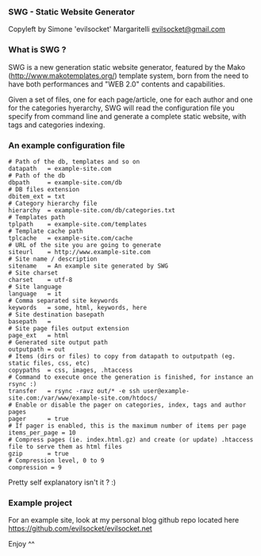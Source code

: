 ###  SWG - Static Website Generator
Copyleft by Simone 'evilsocket' Margaritelli <evilsocket@gmail.com>

### What is SWG ?

SWG is a new generation static website generator, featured by the Mako (http://www.makotemplates.org/) template system, born from the need to
have both performances and "WEB 2.0" contents and capabilities.

Given a set of files, one for each page/article, one for each author and one for the categories hyerarchy, SWG will read the configuration file
you specify from command line and generate a complete static website, with tags and categories indexing.

### An example configuration file

    # Path of the db, templates and so on
    datapath   = example-site.com
    # Path of the db
    dbpath     = example-site.com/db
    # DB files extension
    dbitem_ext = txt
    # Category hierarchy file
    hierarchy  = example-site.com/db/categories.txt
    # Templates path
    tplpath    = example-site.com/templates
    # Template cache path
    tplcache   = example-site.com/cache
    # URL of the site you are going to generate
    siteurl    = http://www.example-site.com
    # Site name / description
    sitename   = An example site generated by SWG
    # Site charset
    charset    = utf-8
    # Site language
    language   = it
    # Comma separated site keywords
    keywords   = some, html, keywords, here
    # Site destination basepath
    basepath   = 
    # Site page files output extension
    page_ext   = html
    # Generated site output path
    outputpath = out
    # Items (dirs or files) to copy from datapath to outputpath (eg. static files, css, etc)
    copypaths  = css, images, .htaccess
    # Command to execute once the generation is finished, for instance an rsync :)
    transfer   = rsync -ravz out/* -e ssh user@example-site.com:/var/www/example-site.com/htdocs/
    # Enable or disable the pager on categories, index, tags and author pages
    pager      = true
    # If pager is enabled, this is the maximum number of items per page
    items_per_page = 10
    # Compress pages (ie. index.html.gz) and create (or update) .htaccess file to serve them as html files
    gzip       = true
    # Compression level, 0 to 9
    compression = 9

Pretty self explanatory isn't it ? :)

### Example project

For an example site, look at my personal blog github repo located here https://github.com/evilsocket/evilsocket.net

Enjoy ^^
